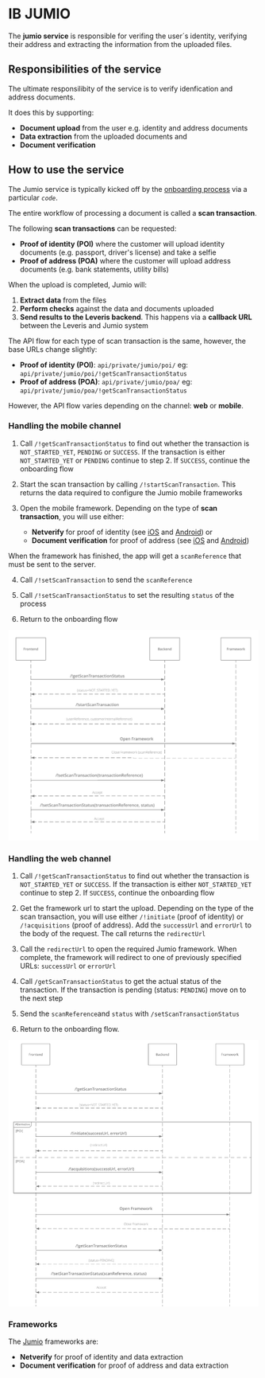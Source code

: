 # IB JUMIO

The **jumio service** is responsible for verifing the user´s identity, verifying their address and extracting the information from the uploaded files.

## Responsibilities of the service

The ultimate responsilibity of the service is to verify idenfication and address documents.

It does this by supporting:
* **Document upload** from the user e.g. identity and address documents
* **Data extraction** from the uploaded documents and
* **Document verification**

## How to use the service

The Jumio service is typically kicked off by the [onboarding process](onboarding.md) via a particular  *`code`*.

The entire workflow of processing a document is called a **scan transaction**.

The following **scan transactions** can be requested:
* **Proof of identity (POI)** where the customer will upload identity documents (e.g. passport, driver's license) and take a selfie
* **Proof of address (POA)** where the customer will upload address documents (e.g. bank statements, utility bills)

When the upload is completed, Jumio will:
1. **Extract data** from the files
2. **Perform checks** against the data and documents uploaded
3. **Send results to the Leveris backend**. This happens via a **callback URL** between the Leveris and Jumio system

The API flow for each type of scan transaction is the same, however, the base URLs change slightly:
  * **Proof of identity (POI)**: `api/private/jumio/poi/` eg: `api/private/jumio/poi/!getScanTransactionStatus`
  * **Proof of address (POA)**:  `api/private/jumio/poa/` eg: `api/private/jumio/poa/!getScanTransactionStatus`

However, the API flow varies depending on the channel: **web** or **mobile**.

 ### Handling the mobile channel

1. Call `/!getScanTransactionStatus` to find out whether the transaction is `NOT_STARTED_YET`, `PENDING` or `SUCCESS`. If the transaction is either `NOT_STARTED_YET` or `PENDING` continue to step 2. If `SUCCESS`, continue the onboarding flow

2. Start the scan transaction by calling `/!startScanTransaction`. This returns the data required to configure the Jumio mobile frameworks

3. Open the mobile framework. Depending on the type of **scan transaction**, you will use either:
   - **Netverify** for proof of identity (see [iOS](https://github.com/Jumio/mobile-sdk-ios/blob/master/docs/integration_netverify-fastfill.md) and [Android](https://github.com/Jumio/mobile-sdk-android/blob/master/docs/integration_netverify-fastfill.md)) or
   - **Document verification** for proof of address (see [iOS](https://github.com/Jumio/mobile-sdk-ios/blob/master/docs/integration_document-verification.md) and [Android](https://github.com/Jumio/mobile-sdk-android/blob/master/docs/integration_document-verification.md))

When the framework has finished, the app will get a `scanReference` that must be sent to the server.

4. Call `/!setScanTransaction` to send the `scanReference`

5. Call `/!setScanTransactionStatus` to set the resulting `status` of the process

6. Return to the onboarding flow

![Handling jumio on mobile](jumio-handling-on-mobile.png)

### Handling the web channel

1. Call `/!getScanTransactionStatus` to find out whether the transaction is `NOT_STARTED_YET` or `SUCCESS`. If the transaction is either `NOT_STARTED_YET` continue to step 2. If `SUCCESS`, continue the onboarding flow

2. Get the framework url to start the upload. Depending on the type of the scan transaction, you will use either `/!initiate` (proof of identity) or `/!acquisitions` (proof of address). Add the `successUrl` and `errorUrl` to the body of the request. The call returns the `redirectUrl`

3. Call the `redirectUrl` to open the required Jumio framework. When complete, the framework will redirect to one of previously specified URLs: `successUrl` or `errorUrl`

4. Call `/getScanTransactionStatus` to get the actual status of the transaction. If the transaction is pending (status: `PENDING`) move on to the next step

5. Send the `scanReference`and `status` with `/setScanTransactionStatus`

6. Return to the onboarding flow.

![Handling jumio on mobile](jumio-handling-on-web.png)

### Frameworks

The [Jumio](https://github.com/Jumio/implementation-guides) frameworks are:

* **Netverify** for proof of identity and data extraction
* **Document verification** for proof of address and data extraction
